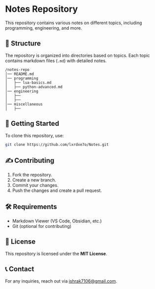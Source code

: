 # Notes Repository

This repository contains various notes on different topics, including programming, engineering, and more.

## 📁 Structure
The repository is organized into directories based on topics. Each topic contains markdown files (`.md`) with detailed notes.

```
/notes-repo
│── README.md
│── programming
│   ├── lua-basics.md
│   ├── python-advanced.md
│── engineering
│   ├── 
│   ├── 
│── miscellaneous
│   ├── 
```

## 🚀 Getting Started
To clone this repository, use:
```sh
git clone https://github.com/lxrdxe7o/Notes.git
```

## ✍️ Contributing
1. Fork the repository.
2. Create a new branch.
3. Commit your changes.
4. Push the changes and create a pull request.

## 🛠️ Requirements
- Markdown Viewer (VS Code, Obsidian, etc.)
- Git (optional for contributing)

## 📜 License
This repository is licensed under the **MIT License**.

## 📞 Contact
For any inquiries, reach out via [ishrak7106@gmail.com](mailto:your-email@example.com).

